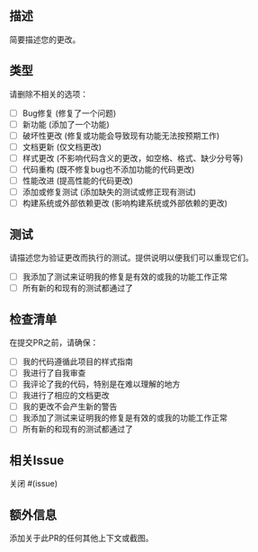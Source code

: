 ## 描述
简要描述您的更改。

## 类型
请删除不相关的选项：

- [ ] Bug修复 (修复了一个问题)
- [ ] 新功能 (添加了一个功能)
- [ ] 破坏性更改 (修复或功能会导致现有功能无法按预期工作)
- [ ] 文档更新 (仅文档更改)
- [ ] 样式更改 (不影响代码含义的更改，如空格、格式、缺少分号等)
- [ ] 代码重构 (既不修复bug也不添加功能的代码更改)
- [ ] 性能改进 (提高性能的代码更改)
- [ ] 添加或修复测试 (添加缺失的测试或修正现有测试)
- [ ] 构建系统或外部依赖更改 (影响构建系统或外部依赖的更改)

## 测试
请描述您为验证更改而执行的测试。提供说明以便我们可以重现它们。

- [ ] 我添加了测试来证明我的修复是有效的或我的功能工作正常
- [ ] 所有新的和现有的测试都通过了

## 检查清单
在提交PR之前，请确保：

- [ ] 我的代码遵循此项目的样式指南
- [ ] 我进行了自我审查
- [ ] 我评论了我的代码，特别是在难以理解的地方
- [ ] 我进行了相应的文档更改
- [ ] 我的更改不会产生新的警告
- [ ] 我添加了测试来证明我的修复是有效的或我的功能工作正常
- [ ] 所有新的和现有的测试都通过了

## 相关Issue
关闭 #(issue)

## 额外信息
添加关于此PR的任何其他上下文或截图。 